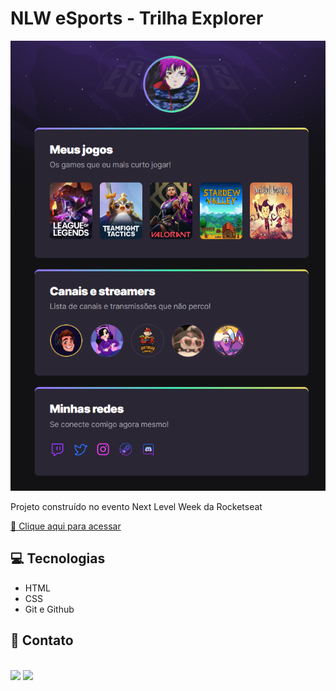 # NLW eSports - Trilha Explorer

![preview](./.github/preview.png)

Projeto construído no evento Next Level Week da Rocketseat

[🔗 Clique aqui para acessar](https://scieq.github.io/nlw)

## 💻 Tecnologias

- HTML
- CSS
- Git e Github

## 📧 Contato

<br>
<div dir="auto">
    <a href="https://github.com/Scieq"></a><a href="mailto:alisonsdq@gmail.com"><img src="https://img.shields.io/badge/Gmail-D14836?style=for-the-badge&logo=gmail&logoColor=white" target="_blank" style="max-width: 100%;"></a>
    <a href="https://www.linkedin.com/in/alison-saldanha" target="_blank"><img src="https://img.shields.io/badge/-LinkedIn-%230077B5?style=for-the-badge&logo=linkedin&logoColor=white" target="_blank" style="max-width: 100%;"></a>
</div>